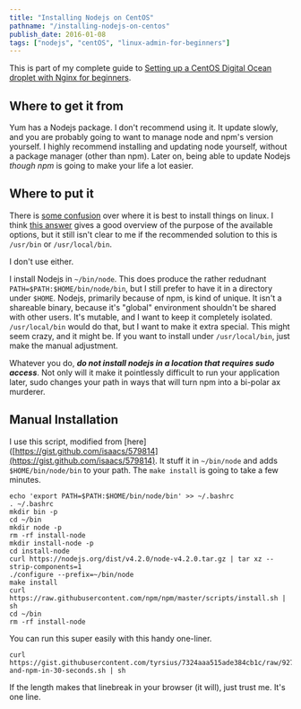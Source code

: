 ```yaml
---
title: "Installing Nodejs on CentOS"
pathname: "/installing-nodejs-on-centos"
publish_date: 2016-01-08
tags: ["nodejs", "centOS", "linux-admin-for-beginners"]
---
```


This is part of my complete guide to [Setting up a CentOS Digital Ocean droplet with Nginx for beginners](/digital-ocean-for-beginners).

## Where to get it from

Yum has a Nodejs package. I don't recommend using it. It update slowly, and you are probably going to want to manage node and npm's version yourself. I highly recommend installing and updating node yourself, without a package manager (other than npm). Later on, being able to update Nodejs *though npm* is going to make your life a lot easier.

## Where to put it

There is [some confusion](http://askubuntu.com/questions/308045/differences-between-bin-sbin-usr-bin-usr-sbin-usr-local-bin-usr-local) over where it is best to install things on linux. I think [this answer](http://askubuntu.com/a/308048) gives a good overview of the purpose of the available options, but it still isn't clear to me if the recommended solution to this is `/usr/bin` or `/usr/local/bin`.

I don't use either.

I install Nodejs in `~/bin/node`. This does produce the rather redudnant `PATH=$PATH:$HOME/bin/node/bin`, but I still prefer to have it in a directory under `$HOME`. Nodejs, primarily because of npm, is kind of unique. It isn't a shareable binary, because it's "global" environment shouldn't be shared with other users. It's mutable, and I want to keep it completely isolated. `/usr/local/bin` would do that, but I want to make it extra special. This might seem crazy, and it might be. If you want to install under `/usr/local/bin`, just make the manual adjustment.

Whatever you do, ***do not install nodejs in a location that requires sudo access***. Not only will it make it pointlessly difficult to run your application later, sudo changes your path in ways that will turn npm into a bi-polar ax murderer.

## Manual Installation

I use this script, modified from [here]([https://gist.github.com/isaacs/579814](https://gist.github.com/isaacs/579814). It stuff it in `~/bin/node` and adds `$HOME/bin/node/bin` to your path. The `make install` is going to take a few minutes.

    echo 'export PATH=$PATH:$HOME/bin/node/bin' >> ~/.bashrc
    . ~/.bashrc
    mkdir bin -p
    cd ~/bin
    mkdir node -p
    rm -rf install-node 
    mkdir install-node -p
    cd install-node
    curl https://nodejs.org/dist/v4.2.0/node-v4.2.0.tar.gz | tar xz --strip-components=1
    ./configure --prefix=~/bin/node
    make install
    curl https://raw.githubusercontent.com/npm/npm/master/scripts/install.sh | sh
    cd ~/bin
    rm -rf install-node
    

You can run this super easily with this handy one-liner.

    curl https://gist.githubusercontent.com/tyrsius/7324aaa515ade384cb1c/raw/927e4cd87d54a64c7a4ffc3b14739e5437346c35/node-and-npm-in-30-seconds.sh | sh
    

If the length makes that linebreak in your browser (it will), just trust me. It's one line.
